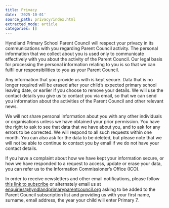 ```yaml
---
title: Privacy
date: '2025-10-01'
source_path: privacy/index.html
extracted_mode: article
categories: []
---
```

Hyndland Primary School Parent Council will respect your privacy in its communications with you regarding Parent Council activity. The personal information that we collect about you is used only to communicate effectively with you about the activity of the Parent Council. Our legal basis for processing the personal information relating to you is so that we can fulfil our responsibilities to you as your Parent Council.

Any information that you provide us with is kept secure. Data that is no longer required will be erased after your child’s expected primary school leaving date, or earlier if you choose to remove your details. We will use the contact details you give us to contact you via email, so that we can send you information about the activities of the Parent Council and other relevant news.

We will not share personal information about you with any other individuals or organisations unless we have obtained your prior permission.&nbsp;You have the right to ask to see that data that we have about you, and to ask for any errors to be corrected. We will respond to all such requests within one month.&nbsp;You can also ask for the data to be deleted, but please note that we will not be able to continue to contact you by email if we do not have your contact details.

If you have a complaint about how we have kept your information secure, or how we have responded to a request to access, update or erase your data, you can refer us to the Information Commissioner’s Office (ICO).

In order to receive newsletters and other email notifications, please follow [this link to subscribe](newsletter-subscription/) or alternately email us at [enquiries@hyndlandprimaryparentcouncil.org](mailto:enquiries@hyndlandprimaryparentcouncil.org) asking to be added to the Parent Council subscription list and providing us with your first name, surname, email address, the year your child will enter Primary 7.
